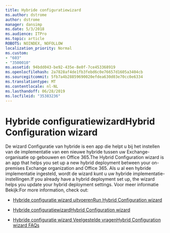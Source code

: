 ```yaml
---
title: Hybride configuratiewizard
ms.author: dstrome
author: dstrome
manager: dansimp
ms.date: 5/3/2018
ms.audience: ITPro
ms.topic: article
ROBOTS: NOINDEX, NOFOLLOW
localization_priority: Normal
ms.custom:
- "603"
- "3500010"
ms.assetid: 94bdd043-be92-435e-8e0f-7ce453368919
ms.openlocfilehash: 2a7828af4de1fb3febd6c0e76657d1605a3404cb
ms.sourcegitcommit: 5fb7a4b28859690020efdea630d03e70cc0e6334
ms.translationtype: MT
ms.contentlocale: nl-NL
ms.lasthandoff: 06/28/2019
ms.locfileid: "35383236"
---
```

# <a name="hybrid-configuration-wizard"></a><span data-ttu-id="137ed-102">Hybride configuratiewizard</span><span class="sxs-lookup"><span data-stu-id="137ed-102">Hybrid Configuration wizard</span></span>

<span data-ttu-id="137ed-103">De wizard Configuratie van hybride is een app die helpt u bij het instellen van de implementatie van een nieuwe hybride tussen uw Exchange-organisatie op gebouwen en Office 365.</span><span class="sxs-lookup"><span data-stu-id="137ed-103">The Hybrid Configuration wizard is an app that helps you set up a new hybrid deployment between your on-premises Exchange organization and Office 365.</span></span> <span data-ttu-id="137ed-104">Als u al een hybride implementatie ingesteld, wordt de wizard kunt u uw hybride implementatie-instellingen.</span><span class="sxs-lookup"><span data-stu-id="137ed-104">If you already have a hybrid deployment set up, the wizard helps you update your hybrid deployment settings.</span></span> <span data-ttu-id="137ed-105">Voor meer informatie Bekijk:</span><span class="sxs-lookup"><span data-stu-id="137ed-105">For more information, check out:</span></span>
  
- [<span data-ttu-id="137ed-106">Hybride configuratie wizard uitvoeren</span><span class="sxs-lookup"><span data-stu-id="137ed-106">Run Hybrid Configuration wizard</span></span>](https://technet.microsoft.com/library/mt595788%28v=exchg.150%29.aspx)

- [<span data-ttu-id="137ed-107">Hybride configuratiewizard</span><span class="sxs-lookup"><span data-stu-id="137ed-107">Hybrid Configuration wizard</span></span>](https://technet.microsoft.com/library/hh529921%28v=exchg.150%29.aspx)

- [<span data-ttu-id="137ed-108">Hybride configuratie wizard Veelgestelde vragen</span><span class="sxs-lookup"><span data-stu-id="137ed-108">Hybrid Configuration wizard FAQs</span></span>](https://technet.microsoft.com/library/mt488940%28v=exchg.150%29.aspx)
